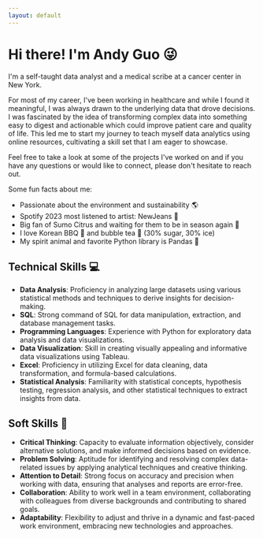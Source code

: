 ```yaml
---
layout: default
---
```

Hi there! I'm Andy Guo 😜
=====
I'm a self-taught data analyst and a medical scribe at a cancer center in New York. 

For most of my career, I've been working in healthcare and while I found it meaningful, I was always drawn to the underlying data that drove decisions. I was fascinated by the idea of transforming complex data into something easy to digest and actionable which could improve patient care and quality of life. This led me to start my journey to teach myself data analytics using online resources, cultivating a skill set that I am eager to showcase.

Feel free to take a look at some of the projects I've worked on and if you have any questions or would like to connect, please don't hesitate to reach out.  

Some fun facts about me:
- Passionate about the environment and sustainability 🌎
- Spotify 2023 most listened to artist: NewJeans 👖
- Big fan of Sumo Citrus and waiting for them to be in season again 🍊
- I love Korean BBQ 🥩 and bubble tea 🧋 (30% sugar, 30% ice)
- My spirit animal and favorite Python library is Pandas 🐼

Technical Skills 💻
----------------
- **Data Analysis**: Proficiency in analyzing large datasets using various statistical methods and techniques to derive insights for decision-making.
- **SQL**: Strong command of SQL for data manipulation, extraction, and database management tasks.
- **Programming Languages**: Experience with Python for exploratory data analysis and data visualizations.
- **Data Visualization**: Skill in creating visually appealing and informative data visualizations using Tableau.
- **Excel**: Proficiency in utilizing Excel for data cleaning, data transformation, and formula-based calculations.
- **Statistical Analysis**: Familiarity with statistical concepts, hypothesis testing, regression analysis, and other statistical techniques to extract insights from data.

Soft Skills 🤝
-----------
- **Critical Thinking**: Capacity to evaluate information objectively, consider alternative solutions, and make informed decisions based on evidence.
- **Problem Solving**: Aptitude for identifying and resolving complex data-related issues by applying analytical techniques and creative thinking.
- **Attention to Detail**: Strong focus on accuracy and precision when working with data, ensuring that analyses and reports are error-free.
- **Collaboration**: Ability to work well in a team environment, collaborating with colleagues from diverse backgrounds and contributing to shared goals.
- **Adaptability**: Flexibility to adjust and thrive in a dynamic and fast-paced work environment, embracing new technologies and approaches.
